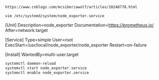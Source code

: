 ```bash
https://www.cnblogs.com/mcsiberiawolf/articles/10248778.html
```
```
vim /etc/systemd/system/node_exporter.service
```

[Unit]
Description=node_exporter
Documentation=https://prometheus.io/
After=network.target

[Service]
Type=simple
User=root
ExecStart=/usr/local/node_exporter/node_exporter
Restart=on-failure

[Install]
WantedBy=multi-user.target

```bash
systemctl daemon-reload
systemctl start node_exporter.service
systemctl enable node_exporter.service
```
